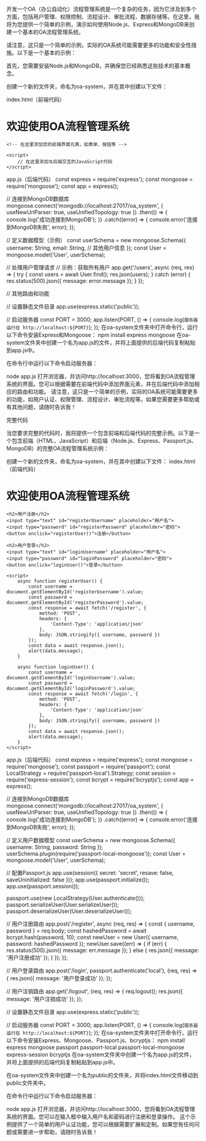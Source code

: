 开发一个OA（办公自动化）流程管理系统是一个复杂的任务，因为它涉及到多个方面，包括用户管理、权限控制、流程设计、审批流程、数据存储等。在这里，我将为您提供一个简单的示例，演示如何使用Node.js、Express和MongoDB来创建一个基本的OA流程管理系统。

请注意，这只是一个简单的示例，实际的OA系统可能需要更多的功能和安全性措施。以下是一个基本的示例：

首先，您需要安装Node.js和MongoDB，并确保您已经熟悉这些技术的基本概念。

创建一个新的文件夹，命名为oa-system，并在其中创建以下文件：

index.html（前端代码）
<!DOCTYPE html>
<html lang="en">
<head>
    <meta charset="UTF-8">
    <meta http-equiv="X-UA-Compatible" content="IE=edge">
    <meta name="viewport" content="width=device-width, initial-scale=1.0">
    <title>OA流程管理系统</title>
</head>
<body>
    <h1>欢迎使用OA流程管理系统</h1>
    
    <!-- 在这里添加您的前端界面元素，如表单、按钮等 -->
    
    <script>
        // 在这里添加与后端交互的JavaScript代码
    </script>
</body>
</html>
app.js（后端代码）
const express = require('express');
const mongoose = require('mongoose');
const app = express();

// 连接到MongoDB数据库
mongoose.connect('mongodb://localhost:27017/oa_system', { useNewUrlParser: true, useUnifiedTopology: true })
    .then(() => {
        console.log('成功连接到MongoDB');
    })
    .catch((error) => {
        console.error('连接到MongoDB失败', error);
    });

// 定义数据模型（示例）
const userSchema = new mongoose.Schema({
    username: String,
    email: String,
    // 其他用户信息
});
const User = mongoose.model('User', userSchema);

// 处理用户管理请求
// 示例：获取所有用户
app.get('/users', async (req, res) => {
    try {
        const users = await User.find();
        res.json(users);
    } catch (error) {
        res.status(500).json({ message: error.message });
    }
});

// 其他路由和功能

// 设置静态文件目录
app.use(express.static('public'));

// 启动服务器
const PORT = 3000;
app.listen(PORT, () => {
    console.log(`服务器运行在 http://localhost:${PORT}`);
});
在oa-system文件夹中打开命令行，运行以下命令安装Express和Mongoose：
npm install express mongoose
在oa-system文件夹中创建一个名为app.js的文件，并将上面提供的后端代码复制粘贴到app.js中。

在命令行中运行以下命令启动服务器：

node app.js
打开浏览器，并访问http://localhost:3000，您将看到OA流程管理系统的界面。您可以根据需要在前端代码中添加界面元素，并在后端代码中添加相应的路由和功能。
请注意，这只是一个简单的示例，实际的OA系统可能需要更多的功能，如用户认证、权限管理、流程设计、审批流程等。如果您需要更多帮助或有其他问题，请随时告诉我！

完整代码

当您要求完整的代码时，我将提供一个包含前端和后端代码的完整示例。以下是一个包含前端（HTML、JavaScript）和后端（Node.js、Express、Passport.js、MongoDB）的完整OA流程管理系统示例：

创建一个新的文件夹，命名为oa-system，并在其中创建以下文件：
index.html（前端代码）
<!DOCTYPE html>
<html lang="en">
<head>
    <meta charset="UTF-8">
    <meta http-equiv="X-UA-Compatible" content="IE=edge">
    <meta name="viewport" content="width=device-width, initial-scale=1.0">
    <title>OA流程管理系统</title>
</head>
<body>
    <h1>欢迎使用OA流程管理系统</h1>
    
    <h2>用户注册</h2>
    <input type="text" id="registerUsername" placeholder="用户名">
    <input type="password" id="registerPassword" placeholder="密码">
    <button onclick="registerUser()">注册</button>
    
    <h2>用户登录</h2>
    <input type="text" id="loginUsername" placeholder="用户名">
    <input type="password" id="loginPassword" placeholder="密码">
    <button onclick="loginUser()">登录</button>
    
    <script>
        async function registerUser() {
            const username = document.getElementById('registerUsername').value;
            const password = document.getElementById('registerPassword').value;
            const response = await fetch('/register', {
                method: 'POST',
                headers: {
                    'Content-Type': 'application/json'
                },
                body: JSON.stringify({ username, password })
            });
            const data = await response.json();
            alert(data.message);
        }

        async function loginUser() {
            const username = document.getElementById('loginUsername').value;
            const password = document.getElementById('loginPassword').value;
            const response = await fetch('/login', {
                method: 'POST',
                headers: {
                    'Content-Type': 'application/json'
                },
                body: JSON.stringify({ username, password })
            });
            const data = await response.json();
            alert(data.message);
        }
    </script>
</body>
</html>
app.js（后端代码）
const express = require('express');
const mongoose = require('mongoose');
const passport = require('passport');
const LocalStrategy = require('passport-local').Strategy;
const session = require('express-session');
const bcrypt = require('bcryptjs');
const app = express();

// 连接到MongoDB数据库
mongoose.connect('mongodb://localhost:27017/oa_system', { useNewUrlParser: true, useUnifiedTopology: true })
    .then(() => {
        console.log('成功连接到MongoDB');
    })
    .catch((error) => {
        console.error('连接到MongoDB失败', error);
    });

// 定义用户数据模型
const userSchema = new mongoose.Schema({
    username: String,
    password: String
});
userSchema.plugin(require('passport-local-mongoose'));
const User = mongoose.model('User', userSchema);

// 配置Passport.js
app.use(session({ secret: 'secret', resave: false, saveUninitialized: false }));
app.use(passport.initialize());
app.use(passport.session());

passport.use(new LocalStrategy(User.authenticate()));
passport.serializeUser(User.serializeUser());
passport.deserializeUser(User.deserializeUser());

// 用户注册路由
app.post('/register', async (req, res) => {
    const { username, password } = req.body;
    const hashedPassword = await bcrypt.hash(password, 10);
    const newUser = new User({ username, password: hashedPassword });
    newUser.save((err) => {
        if (err) {
            res.status(500).json({ message: err.message });
        } else {
            res.json({ message: '用户注册成功' });
        }
    });
});

// 用户登录路由
app.post('/login', passport.authenticate('local'), (req, res) => {
    res.json({ message: '用户登录成功' });
});

// 用户注销路由
app.get('/logout', (req, res) => {
    req.logout();
    res.json({ message: '用户注销成功' });
});

// 设置静态文件目录
app.use(express.static('public'));

// 启动服务器
const PORT = 3000;
app.listen(PORT, () => {
    console.log(`服务器运行在 http://localhost:${PORT}`);
});
在oa-system文件夹中打开命令行，运行以下命令安装Express、Mongoose、Passport.js、bcryptjs：
npm install express mongoose passport passport-local passport-local-mongoose express-session bcryptjs
在oa-system文件夹中创建一个名为app.js的文件，并将上面提供的后端代码复制粘贴到app.js中。

在oa-system文件夹中创建一个名为public的文件夹，并将index.html文件移动到public文件夹中。

在命令行中运行以下命令启动服务器：

node app.js
打开浏览器，并访问http://localhost:3000，您将看到OA流程管理系统的界面。您可以在输入框中输入用户名和密码进行注册和登录操作。
这个示例提供了一个简单的用户认证功能，您可以根据需要扩展和定制。如果您有任何问题或需要进一步帮助，请随时告诉我！